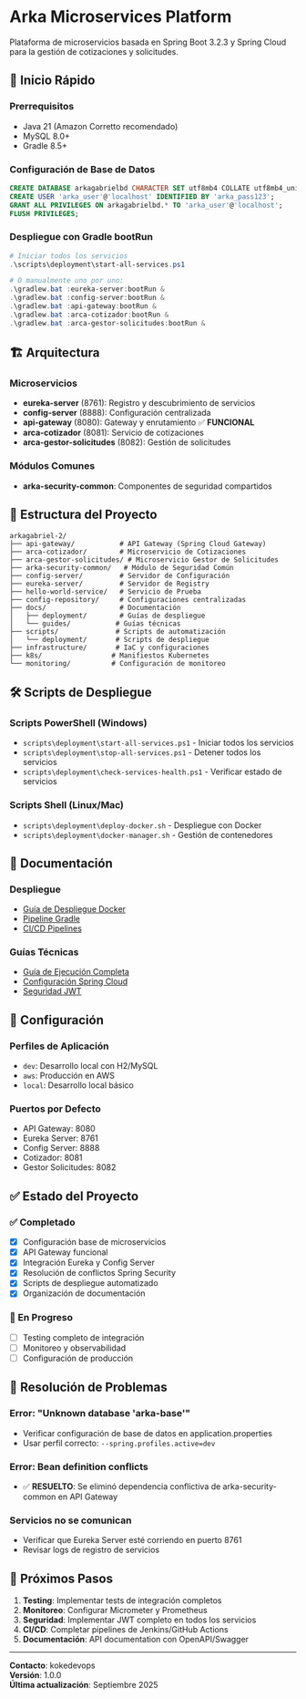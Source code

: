 # Arka Microservices Platform

Plataforma de microservicios basada en Spring Boot 3.2.3 y Spring Cloud para la gestión de cotizaciones y solicitudes.

## 🚀 Inicio Rápido

### Prerrequisitos
- Java 21 (Amazon Corretto recomendado)
- MySQL 8.0+
- Gradle 8.5+

### Configuración de Base de Datos
```sql
CREATE DATABASE arkagabrielbd CHARACTER SET utf8mb4 COLLATE utf8mb4_unicode_ci;
CREATE USER 'arka_user'@'localhost' IDENTIFIED BY 'arka_pass123';
GRANT ALL PRIVILEGES ON arkagabrielbd.* TO 'arka_user'@'localhost';
FLUSH PRIVILEGES;
```

### Despliegue con Gradle bootRun
```powershell
# Iniciar todos los servicios
.\scripts\deployment\start-all-services.ps1

# O manualmente uno por uno:
.\gradlew.bat :eureka-server:bootRun &
.\gradlew.bat :config-server:bootRun &  
.\gradlew.bat :api-gateway:bootRun &
.\gradlew.bat :arca-cotizador:bootRun &
.\gradlew.bat :arca-gestor-solicitudes:bootRun &
```

## 🏗️ Arquitectura

### Microservicios
- **eureka-server** (8761): Registro y descubrimiento de servicios
- **config-server** (8888): Configuración centralizada
- **api-gateway** (8080): Gateway y enrutamiento ✅ **FUNCIONAL**
- **arca-cotizador** (8081): Servicio de cotizaciones
- **arca-gestor-solicitudes** (8082): Gestión de solicitudes

### Módulos Comunes
- **arka-security-common**: Componentes de seguridad compartidos

## 📁 Estructura del Proyecto

```
arkagabriel-2/
├── api-gateway/           # API Gateway (Spring Cloud Gateway)
├── arca-cotizador/        # Microservicio de Cotizaciones  
├── arca-gestor-solicitudes/ # Microservicio Gestor de Solicitudes
├── arka-security-common/   # Módulo de Seguridad Común
├── config-server/         # Servidor de Configuración
├── eureka-server/         # Servidor de Registry
├── hello-world-service/   # Servicio de Prueba
├── config-repository/     # Configuraciones centralizadas
├── docs/                  # Documentación
│   ├── deployment/        # Guías de despliegue
│   └── guides/           # Guías técnicas
├── scripts/              # Scripts de automatización
│   └── deployment/       # Scripts de despliegue
├── infrastructure/       # IaC y configuraciones
├── k8s/                 # Manifiestos Kubernetes
└── monitoring/          # Configuración de monitoreo
```

## 🛠️ Scripts de Despliegue

### Scripts PowerShell (Windows)
- `scripts\deployment\start-all-services.ps1` - Iniciar todos los servicios
- `scripts\deployment\stop-all-services.ps1` - Detener todos los servicios  
- `scripts\deployment\check-services-health.ps1` - Verificar estado de servicios

### Scripts Shell (Linux/Mac)
- `scripts\deployment\deploy-docker.sh` - Despliegue con Docker
- `scripts\deployment\docker-manager.sh` - Gestión de contenedores

## 📖 Documentación

### Despliegue
- [Guía de Despliegue Docker](docs/deployment/DOCKER-DEPLOYMENT-GUIDE.md)
- [Pipeline Gradle](docs/deployment/GRADLE-BUILD-PIPELINE.md) 
- [CI/CD Pipelines](docs/deployment/CICD-PIPELINES.md)

### Guías Técnicas
- [Guía de Ejecución Completa](docs/guides/GUIA_EJECUCION_COMPLETA.md)
- [Configuración Spring Cloud](docs/guides/SPRING-CLOUD-CONFIG.md)
- [Seguridad JWT](docs/guides/SPRING-SECURITY-JWT.md)

## 🔧 Configuración

### Perfiles de Aplicación
- `dev`: Desarrollo local con H2/MySQL
- `aws`: Producción en AWS
- `local`: Desarrollo local básico

### Puertos por Defecto
- API Gateway: 8080
- Eureka Server: 8761  
- Config Server: 8888
- Cotizador: 8081
- Gestor Solicitudes: 8082

## ✅ Estado del Proyecto

### ✅ Completado
- [x] Configuración base de microservicios
- [x] API Gateway funcional
- [x] Integración Eureka y Config Server
- [x] Resolución de conflictos Spring Security
- [x] Scripts de despliegue automatizado
- [x] Organización de documentación

### 🔄 En Progreso
- [ ] Testing completo de integración
- [ ] Monitoreo y observabilidad
- [ ] Configuración de producción

## 🐛 Resolución de Problemas

### Error: "Unknown database 'arka-base'"
- Verificar configuración de base de datos en application.properties
- Usar perfil correcto: `--spring.profiles.active=dev`

### Error: Bean definition conflicts
- ✅ **RESUELTO**: Se eliminó dependencia conflictiva de arka-security-common en API Gateway

### Servicios no se comunican
- Verificar que Eureka Server esté corriendo en puerto 8761
- Revisar logs de registro de servicios

## 🚀 Próximos Pasos

1. **Testing**: Implementar tests de integración completos
2. **Monitoreo**: Configurar Micrometer y Prometheus  
3. **Seguridad**: Implementar JWT completo en todos los servicios
4. **CI/CD**: Completar pipelines de Jenkins/GitHub Actions
5. **Documentación**: API documentation con OpenAPI/Swagger

---

**Contacto**: kokedevops  
**Versión**: 1.0.0  
**Última actualización**: Septiembre 2025